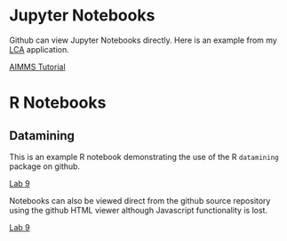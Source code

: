 # Jupyter Notebooks

Github can view Jupyter Notebooks directly. Here is an example from my [LCA](https://github.com/paulemms/LCA/wiki)
application.

[AIMMS Tutorial](https://github.com/paulemms/LCA/blob/master/notebooks/AIMMS_Tutorial_Example.ipynb)

# R Notebooks

## Datamining

This is an example R notebook demonstrating the use of the R `datamining` package on github.

[Lab 9](https://paulemms.github.io/notebooks/lab9.nb.html)

Notebooks can also be viewed direct from the github source repository using the github HTML viewer
although Javascript functionality is lost.

[Lab 9](https://htmlpreview.github.io/?https://github.com/paulemms/datamining/blob/master/inst/labs/lab9/lab9.nb.html)
